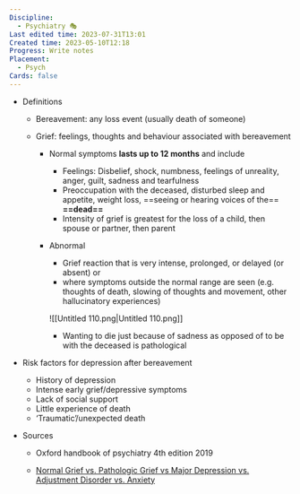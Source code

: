 ```yaml
---
Discipline:
  - Psychiatry 🎭
Last edited time: 2023-07-31T13:01
Created time: 2023-05-10T12:18
Progress: Write notes
Placement:
  - Psych
Cards: false
---
```

- Definitions
    - Bereavement: any loss event (usually death of someone)
    - Grief: feelings, thoughts and behaviour associated with bereavement
        
        - Normal symptoms **lasts up to 12 months** and include
            - Feelings: Disbelief, shock, numbness, feelings of unreality, anger, guilt, sadness and tearfulness
            - Preoccupation with the deceased, disturbed sleep and appetite, weight loss, ==seeing or hearing voices of the== **==dead==**
            - Intensity of grief is greatest for the loss of a child, then spouse or partner, then parent
        
        - Abnormal
            
            - Grief reaction that is very intense, prolonged, or delayed (or absent) or
            - where symptoms outside the normal range are seen (e.g. thoughts of death, slowing of thoughts and movement, other hallucinatory experiences)
            
            ![[Untitled 110.png|Untitled 110.png]]
            
            - Wanting to die just because of sadness as opposed of to be with the deceased is pathological
- Risk factors for depression after bereavement
    - History of depression
    - Intense early grief/depressive symptoms
    - Lack of social support
    - Little experience of death
    - ‘Traumatic’/unexpected death
- Sources
    
    - Oxford handbook of psychiatry 4th edition 2019
    
    - [Normal Grief vs. Pathologic Grief vs Major Depression vs. Adjustment Disorder vs. Anxiety](https://www.youtube.com/watch?v=mjf8dOQr2lY&t=6s)